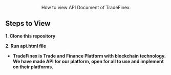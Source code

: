 


<p align="center">How to view API Document of TradeFinex.</p>

Steps to View
------------

 **1. Clone this repository** 

 **2. Run api.html file** 

* **TradeFinex is Trade and Finance Platform with blockchain technology. We have made API for our platform, open for all to use and implement on their platforms.** 